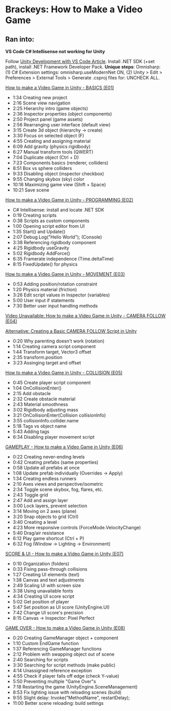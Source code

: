# Brackeys: How to Make a Video Game

## Ran into:

**VS Code C# Intellisense not working for Unity**

Follow [Unity Development with VS Code Article](https://code.visualstudio.com/docs/other/unity). Install .NET SDK (+set path), install .NET Framework Developer Pack. **Unique steps**: Omnisharp: (1) C# Extension settings: omnisharp.useModernNet ON, (2) Unity > Edit > Preferences > External Tools > Generate .csproj files for: UNCHECK ALL.

[How to make a Video Game in Unity - BASICS (E01)](https://www.youtube.com/watch?v=IlKaB1etrik&list=PLPV2KyIb3jR5QFsefuO2RlAgWEz6EvVi6&index=2)

- 1:34 Creating new project
- 2:16 Scene view navigation
- 2:25 Hierarchy intro (game objects)
- 2:36 Inspector properties (object components)
- 2:50 Project panel (game assets)
- 2:56 Rearranging user interface (default view)
- 3:15 Create 3d object (hierarchy -> create)
- 3:30 Focus on selected object (F)
- 4:55 Creating and assigning material
- 6:09 Add gravity (physics rigidbody)
- 6:27 Manual transform tools (QWERT)
- 7:04 Duplicate object (Ctrl + D)
- 7:23 Components basics (renderer, colliders)
- 8:51 Box vs sphere colliders
- 9:33 Disabling object (inspector checkbox)
- 9:55 Changing skybox (sky) color
- 10:16 Maximizing game view (Shift + Space)
- 10:21 Save scene

[How to make a Video Game in Unity - PROGRAMMING (E02)](https://www.youtube.com/watch?v=9ZEu_I-ido4&list=PLPV2KyIb3jR5QFsefuO2RlAgWEz6EvVi6&index=3)

- C# Intellisense: install and locate .NET SDK
- 0:19 Creating scripts
- 0:38 Scripts as custom components
- 1:00 Opening script editor from UI
- 1:35 Start() and Update()
- 2:07 Debug.Log("Hello World"); (Console)
- 3:38 Referencing rigidbody component
- 4:25 Rigidbody useGravity
- 5:02 Rigidbody AddForce()
- 6:35 Framerate independence (Time.deltaTime)
- 8:15 FixedUpdate() for physics

[How to make a Video Game in Unity - MOVEMENT (E03)](https://www.youtube.com/watch?v=Au8oX5pu5u4&list=PLPV2KyIb3jR5QFsefuO2RlAgWEz6EvVi6&index=4)

- 0:53 Adding position/rotation constraint
- 1:20 Physics material (friction)
- 3:26 Edit script values in Inspector (variables)
- 5:00 User input if statements
- 7:30 Better user input handling methods

[Video Unavailable: How to make a Video Game in Unity - CAMERA FOLLOW (E04)](https://www.youtube.com/watch?v=HVB6UVcb3f8)

[Alternative: Creating a Basic CAMERA FOLLOW Script in Unity](https://www.youtube.com/watch?v=IljRXDUTAms)

- 0:20 Why parenting doesn't work (rotation)
- 1:14 Creating camera script component
- 1:44 Transform target, Vector3 offset
- 2:35 transform.position
- 3:23 Assinging target and offset

[How to make a Video Game in Unity - COLLISION (E05)](https://www.youtube.com/watch?v=gAB64vfbrhI)

- 0:45 Create player script component
- 1:04 OnCollisionEnter()
- 2:15 Add obstacle
- 2:32 Create obstacle material
- 2:43 Material smoothness
- 3:02 Rigidbody adjusting mass
- 3:21 OnCollisionEnter(Collision collisionInfo)
- 3:55 collisionInfo.collider.name
- 5:18 Tags vs object name
- 5:43 Adding tags
- 6:34 Disabling player movement script

[GAMEPLAY - How to make a Video Game in Unity (E06)](https://www.youtube.com/watch?v=D4I0I3QJAvc)

- 0:22 Creating never-ending levels
- 0:42 Creating prefabs (same properties)
- 0:58 Update all prefabs at once
- 1:08 Update prefab individually (Overrides -> Apply)
- 1:34 Creating endless runners
- 2:10 Axes views and perspective/isometric
- 2:34 Toggle scene skybox, fog, flares, etc.
- 2:43 Toggle grid
- 2:47 Add and assign layer
- 3:00 Lock layers, prevent selection
- 3:14 Moving on 2 axes (plane)
- 3:20 Snap objects to grid (Ctrl)
- 3:40 Creating a level
- 4:23 More responsive controls (ForceMode.VelocityChange)
- 5:40 Drag/air resistance
- 6:12 Play game shortcut (Ctrl + P)
- 6:32 Fog (Window -> Lighting -> Environment)

[SCORE & UI - How to make a Video Game in Unity (E07)](https://www.youtube.com/watch?v=TAGZxRMloyU)

- 0:10 Organization (folders)
- 0:33 Fixing pass-through collisions
- 1:27 Creating UI elements (text)
- 1:38 Canvas and text adjustments
- 2:49 Scaling UI with screen size
- 3:38 Using unavailable fonts
- 4:34 Creating UI score script
- 5:02 Get position of player
- 5:47 Set position as UI score (UnityEngine.UI)
- 7:42 Change UI score's precision
- 8:15 Canvas -> Inspector: Pixel Perfect

[GAME OVER - How to make a Video Game in Unity (E08)](https://www.youtube.com/watch?v=VbZ9_C4-Qbo)

- 0:20 Creating GameManager object + component
- 1:10 Custom EndGame function
- 1:37 Referencing GameManager functions
- 2:12 Problem with swapping object out of scene
- 2:40 Searching for scripts
- 3:30 Searching for script methods (make public)
- 4:14 Unassigned reference exception
- 4:55 Check if player falls off edge (check Y-value)
- 5:50 Preventing multiple "Game Over"s
- 7:18 Restarting the game (UnityEngine.SceneManagement)
- 8:53 Fix lighting issue with reloading scenes (build)
- 9:55 Slight delay: Invoke("MethodName", restartDelay);
- 11:00 Better scene reloading: build settings